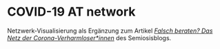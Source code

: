 # COVID-19 AT network

Netzwerk-Visualisierung als Ergänzung zum Artikel [*Falsch beraten? Das Netz der Corona-Verharmloser\*innen*](https://www.semiosis.at/2020/11/15/falsch-beraten-das-netz-der-corona-verharmloserinnen/) des Semiosisblogs.
